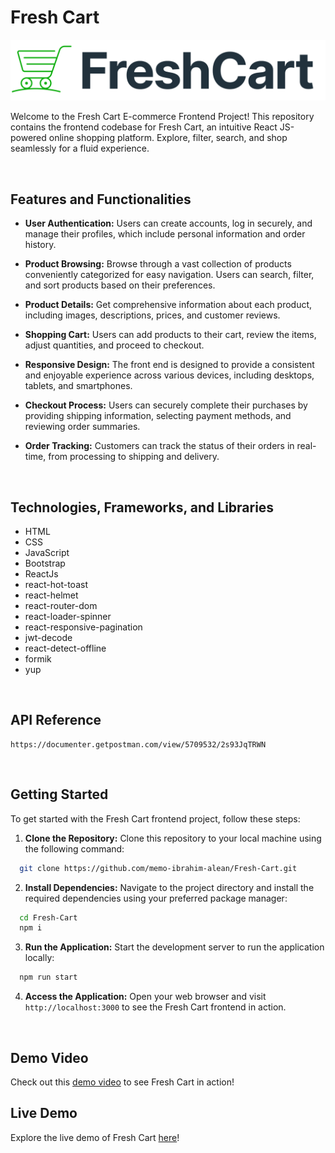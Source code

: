 # Fresh Cart

![fresh cart-logo](https://github.com/memo-ibrahim-alean/Fresh-Cart/blob/main/src/assets/screens/logo.png)



Welcome to the Fresh Cart E-commerce Frontend Project! This repository contains the frontend codebase for Fresh Cart, an intuitive React JS-powered online shopping platform. Explore, filter, search, and shop seamlessly for a fluid experience.

<br>

## Features and Functionalities
- <strong>User Authentication:</strong> Users can create accounts, log in securely, and manage their profiles, which include personal information and order history.

- <strong>Product Browsing:</strong> Browse through a vast collection of products conveniently categorized for easy navigation. Users can search, filter, and sort products based on their preferences.

- <strong>Product Details:</strong> Get comprehensive information about each product, including images, descriptions, prices, and customer reviews.

- <strong>Shopping Cart:</strong> Users can add products to their cart, review the items, adjust quantities, and proceed to checkout.

- <strong>Responsive Design:</strong> The front end is designed to provide a consistent and enjoyable experience across various devices, including desktops, tablets, and smartphones.

- <strong>Checkout Process:</strong> Users can securely complete their purchases by providing shipping information, selecting payment methods, and reviewing order summaries.

- <strong>Order Tracking:</strong> Customers can track the status of their orders in real-time, from processing to shipping and delivery.


<br>


## Technologies, Frameworks, and Libraries
- HTML
- CSS
- JavaScript
- Bootstrap
- ReactJs
- react-hot-toast
- react-helmet
- react-router-dom
- react-loader-spinner
- react-responsive-pagination
- jwt-decode
- react-detect-offline
- formik
- yup

<br>

## API Reference
```
https://documenter.getpostman.com/view/5709532/2s93JqTRWN
```

<br>

## Getting Started

To get started with the Fresh Cart frontend project, follow these steps:

1. <strong>Clone the Repository:</strong> Clone this repository to your local machine using the following command:
```bash
  git clone https://github.com/memo-ibrahim-alean/Fresh-Cart.git
```

2. <strong>Install Dependencies:</strong> Navigate to the project directory and install the required dependencies using your preferred package manager:
```bash
  cd Fresh-Cart
  npm i
```
3. <strong>Run the Application:</strong> Start the development server to run the application locally:
```bash
  npm run start
```
4. <strong>Access the Application:</strong> Open your web browser and visit `http://localhost:3000` to see the Fresh Cart frontend in action.

<br>

## Demo Video

Check out this [demo video](https://drive.google.com/file/d/1tyvRUGWWZOMbvMGaMa15mL_pqsBq22oC/view?usp=sharing) to see Fresh Cart in action!

## Live Demo

Explore the live demo of Fresh Cart [here](https://fresh-cart-memo-ibrahim-alean.vercel.app)!
